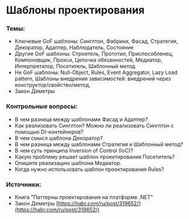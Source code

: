 # Шаблоны проектирования

### Темы:

* Ключевые GoF шаблоны: Синглтон, Фабрики, Фасад, Стратегия, Декоратор, Адаптер, Наблюдатель, Состояние
* Другие GoF шаблоны: Строитель, Прототип, Приспособленец, Компоновщик, Прокси, Цепочка обязанностей, Медиатор, Интерпретатор, Посетитель, Шаблонный метод
* Не GoF шаблоны: Null-Object, Rules, Event Aggregator, Lazy Load pattern, Шаблоны внедрения зависимостей: внедрений через конструктор/свойство/метод,
* Закон Деметры

### Контрольные вопросы:

* В чем разница между шаблонами Фасад и Адаптер?
* Как реализовать Синглтон? Можно ли реализовать Синглтон с помощью DI-контейнеров?
* В чем смысл шаблона Декоратор?
* В чем разница между шаблонами Стратегия и Шаблонный метод?
* В чем суть принципа Inversion of Control \(IoC\)?
* Какую проблему решает шаблон проектирования Посетитель?
* Опишите реализацию шаблона Медиатор.
* Когда нужно использовать шаблон проектирования Rules?

### Источники:

* Книга "Паттерны проектирования на платформе .NET"
* Закон Деметры [https://habr.com/ru/post/319652/](https://habr.com/ru/post/319652/)



